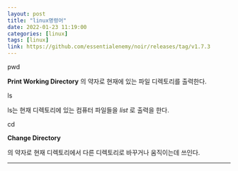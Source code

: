 ```yaml
---
layout: post
title: "linux명령어"
date: 2022-01-23 11:19:00
categories: [linux]
tags: [linux]
link: https://github.com/essentialenemy/noir/releases/tag/v1.7.3
---
```


pwd

**Print Working Directory**
의 약자로 현재에 있는 파일 디렉토리를 출력한다.

ls

ls는 현재 디렉토리에 있는 컴퓨터 파일들을 *list*
로 출력을 한다.

cd

**Change Directory**

의 약자로 현재 디렉토리에서 다른 디렉토리로 바꾸거나 움직이는데 쓰인다.

---


